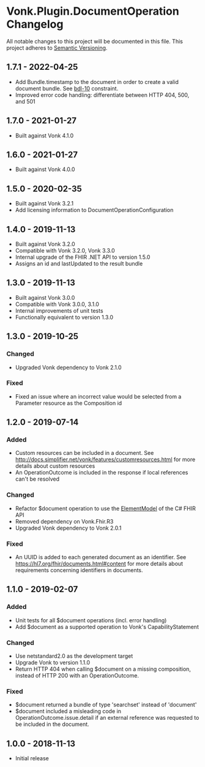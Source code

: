 # Vonk.Plugin.DocumentOperation Changelog

All notable changes to this project will be documented in this file.
This project adheres to [Semantic Versioning](http://semver.org/).

## 1.7.1 - 2022-04-25

- Add Bundle.timestamp to the document in order to create a valid document bundle. See [bdl-10](https://www.hl7.org/fhir/bundle.html#invs) constraint.
- Improved error code handling: differentiate between HTTP 404, 500, and 501

## 1.7.0 - 2021-01-27

- Built against Vonk 4.1.0

## 1.6.0 - 2021-01-27

- Built against Vonk 4.0.0

## 1.5.0 - 2020-02-35

- Built against Vonk 3.2.1
- Add licensing information to DocumentOperationConfiguration

## 1.4.0 - 2019-11-13

- Built against Vonk 3.2.0
- Compatible with Vonk 3.2.0, Vonk 3.3.0
- Internal upgrade of the FHIR .NET API to version 1.5.0
- Assigns an id and lastUpdated to the result bundle

## 1.3.0 - 2019-11-13

- Built against Vonk 3.0.0
- Compatible with Vonk 3.0.0, 3.1.0
- Internal improvements of unit tests
- Functionally equivalent to version 1.3.0

## 1.3.0 - 2019-10-25

### Changed
- Upgraded Vonk dependency to Vonk 2.1.0

### Fixed
- Fixed an issue where an incorrect value would be selected from a Parameter resource as the Composition id

## 1.2.0 - 2019-07-14

### Added
- Custom resources can be included in a document. See http://docs.simplifier.net/vonk/features/customresources.html for more details about custom resources
- An OperationOutcome is included in the response if local references can't be resolved

### Changed
- Refactor $document operation to use the [ElementModel](http://docs.simplifier.net/fhirnetapi/parsing/intro-to-elementmodel.html) of the C# FHIR API
- Removed dependency on Vonk.Fhir.R3
- Upgraded Vonk dependency to Vonk 2.0.1

### Fixed
- An UUID is added to each generated document as an identifier. See https://hl7.org/fhir/documents.html#content for more details about requirements concerning identifiers in documents.

## 1.1.0 - 2019-02-07

### Added
- Unit tests for all $document operations (incl. error handling)
- Add $document as a supported operation to Vonk's CapabilityStatement

### Changed
- Use netstandard2.0 as the development target
- Upgrade Vonk to version 1.1.0
- Return HTTP 404 when calling $document on a missing composition, instead of HTTP 200 with an OperationOutcome.

### Fixed
- $document returned a bundle of type 'searchset' instead of 'document'
- $document included a misleading code in OperationOutcome.issue.detail if an external reference was requested to be included in the document.

## 1.0.0 - 2018-11-13
- Initial release
